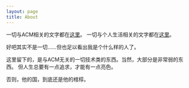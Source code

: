 ```yaml
---
layout: page
title: About
---
```


一切与ACM相关的文字都在[这里](http://blog.csdn.net/wjf_wzzc/)。
一切与个人生活相关的文字都在[这里](http://user.qzone.qq.com/306818400/)。

好吧其实不是一切……但也足以看出我是个什么样的人了。

这里留下的，是与ACM无关的一切技术类的东西。当然，大部分是非常弱的东西。
但人生总要有一点追求，才能有一点亮色。

否则，他的国，到底还是他的棺椁。